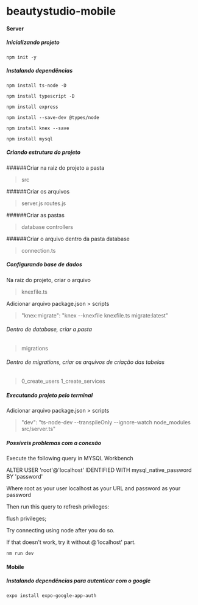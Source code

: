 # beautystudio-mobile
#### Server
##### Inicializando projeto
```console
npm init -y
```

##### Instalando dependências
```console
npm install ts-node -D

npm install typescript -D

npm install express

npm install --save-dev @types/node

npm install knex --save

npm install mysql
```

##### Criando estrutura do projeto
######Criar na raiz do projeto a pasta 
> src

######Criar os arquivos
> server.js
> routes.js

######Criar as pastas 
> database
> controllers

######Criar o arquivo dentro da pasta database
> connection.ts

##### Configurando base de dados
Na raiz do projeto, criar o arquivo
> knexfile.ts

Adicionar  arquivo package.json > scripts
>"knex:migrate": "knex --knexfile knexfile.ts migrate:latest"

###### Dentro de database, criar a pasta
> migrations

###### Dentro de migrations, criar os arquivos de criação das tabelas
> 0_create_users
> 1_create_services

##### Executando projeto pelo terminal
Adicionar  arquivo package.json > scripts
> "dev": "ts-node-dev --transpileOnly --ignore-watch node_modules src/server.ts"

##### Possíveis problemas com a conexão
Execute the following query in MYSQL Workbench

ALTER USER 'root'@'localhost' IDENTIFIED WITH mysql_native_password BY 'password'

Where root as your user localhost as your URL and password as your password

Then run this query to refresh privileges:

flush privileges;

Try connecting using node after you do so.

If that doesn't work, try it without @'localhost' part.

```console
nm run dev
```

#### Mobile

##### Instalando dependências para autenticar com o google
```console
expo install expo-google-app-auth
```
